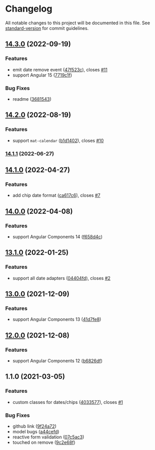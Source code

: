 # Changelog

All notable changes to this project will be documented in this file. See [standard-version](https://github.com/conventional-changelog/standard-version) for commit guidelines.

## [14.3.0](https://github.com/lekhmanrus/ngx-multiple-dates/compare/v14.2.0...v14.3.0) (2022-09-19)


### Features

* emit date remove event ([47f523c](https://github.com/lekhmanrus/ngx-multiple-dates/commit/47f523c8c1734ace5cf17bd01cd7e43ded17cca8)), closes [#11](https://github.com/lekhmanrus/ngx-multiple-dates/issues/11)
* support Angular 15 ([7719c1f](https://github.com/lekhmanrus/ngx-multiple-dates/commit/7719c1f925fcf57f3eaeb7adb1deeeccc7e07ed1))


### Bug Fixes

* readme ([3681543](https://github.com/lekhmanrus/ngx-multiple-dates/commit/3681543cbeda42bbce11b54d77c329fa57176028))

## [14.2.0](https://github.com/lekhmanrus/ngx-multiple-dates/compare/v14.1.1...v14.2.0) (2022-08-19)


### Features

* support `mat-calendar` ([b1d1402](https://github.com/lekhmanrus/ngx-multiple-dates/commit/b1d1402b0185dbc8c8dfad629b7485455c3983bd)), closes [#10](https://github.com/lekhmanrus/ngx-multiple-dates/issues/10)

### [14.1.1](https://github.com/lekhmanrus/ngx-multiple-dates/compare/v14.1.0...v14.1.1) (2022-06-27)

## [14.1.0](https://github.com/lekhmanrus/ngx-multiple-dates/compare/v14.0.0...v14.1.0) (2022-04-27)


### Features

* add chip date format ([ca617c6](https://github.com/lekhmanrus/ngx-multiple-dates/commit/ca617c6a178bc76f0e5a69149cdd8a98876fad0f)), closes [#7](https://github.com/lekhmanrus/ngx-multiple-dates/issues/7)

## [14.0.0](https://github.com/lekhmanrus/ngx-multiple-dates/compare/v13.1.0...v14.0.0) (2022-04-08)


### Features

* support Angular Components 14 ([f658d4c](https://github.com/lekhmanrus/ngx-multiple-dates/commit/f658d4cdf70c0aa3aaa5ab3a1aa440e175c07b02))

## [13.1.0](https://github.com/lekhmanrus/ngx-multiple-dates/compare/v13.0.0...v13.1.0) (2022-01-25)


### Features

* support all date adapters ([04404fd](https://github.com/lekhmanrus/ngx-multiple-dates/commit/04404fd6a0438573ac844966f83a49a16074a58e)), closes [#2](https://github.com/lekhmanrus/ngx-multiple-dates/issues/2)

## [13.0.0](https://github.com/lekhmanrus/ngx-multiple-dates/compare/v12.0.0...v13.0.0) (2021-12-09)


### Features

* support Angular Components 13 ([41d7fe8](https://github.com/lekhmanrus/ngx-multiple-dates/commit/41d7fe8e73e3317583acce6b7f51fed089440f57))

## [12.0.0](https://github.com/lekhmanrus/ngx-multiple-dates/compare/v1.1.0...v12.0.0) (2021-12-08)


### Features

* support Angular Components 12 ([b6826df](https://github.com/lekhmanrus/ngx-multiple-dates/commit/b6826df9225e4649c78abc3aa288a9a1b5507c55))

## 1.1.0 (2021-03-05)


### Features

* custom classes for dates/chips ([4033577](https://github.com/lekhmanrus/ngx-multiple-dates/commit/4033577fa2705c3ac6c6375577ce35c62ae887f8)), closes [#1](https://github.com/lekhmanrus/ngx-multiple-dates/issues/1)


### Bug Fixes

* github link ([9f24a72](https://github.com/lekhmanrus/ngx-multiple-dates/commit/9f24a72212571c5f5d8ba8691d89693b69305672))
* model bugs ([a44cefd](https://github.com/lekhmanrus/ngx-multiple-dates/commit/a44cefd59a9781d36313dcd76d725db802e4d0e7))
* reactive form validation ([07c5ac3](https://github.com/lekhmanrus/ngx-multiple-dates/commit/07c5ac3ab181aea2364150db30335319d7175578))
* touched on remove ([9c2e68f](https://github.com/lekhmanrus/ngx-multiple-dates/commit/9c2e68f9e74becdd097a6ea4734d247fce2e9f18))
